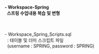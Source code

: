 <h4>
- Workspace-Spring<br>
&nbsp;&nbsp;스프링 수업내용 복습 및 변형<br>
</h4>

<br>

<p>
- Workspace_Spring_Scripts.sql<br>
&nbsp;&nbsp;: 테이블 및 더미 스크립트 파일<br>
&nbsp;&nbsp;(username : SPRING, password : SPRING)<br>
</p>
